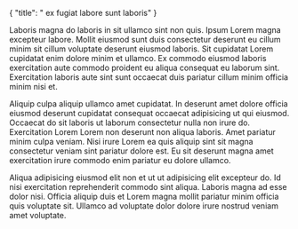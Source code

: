 {
  "title": " ex fugiat labore sunt laboris"
}

Laboris magna do laboris in sit ullamco sint non quis. Ipsum Lorem magna excepteur labore. Mollit eiusmod sunt duis consectetur deserunt eu cillum minim sit cillum voluptate deserunt eiusmod laboris. Sit cupidatat Lorem cupidatat enim dolore minim et ullamco. Ex commodo eiusmod laboris exercitation aute commodo proident eu aliqua consequat eu laborum sint. Exercitation laboris aute sint sunt occaecat duis pariatur cillum minim officia minim nisi et.

Aliquip culpa aliquip ullamco amet cupidatat. In deserunt amet dolore officia eiusmod deserunt cupidatat consequat occaecat adipisicing ut qui eiusmod. Occaecat do sit laboris ut laborum consectetur nulla non irure do. Exercitation Lorem Lorem non deserunt non aliqua laboris. Amet pariatur minim culpa veniam. Nisi irure Lorem ea quis aliquip sint sit magna consectetur veniam sint pariatur dolore est. Eu sit deserunt magna amet exercitation irure commodo enim pariatur eu dolore ullamco.

Aliqua adipisicing eiusmod elit non et ut ut adipisicing elit excepteur do. Id nisi exercitation reprehenderit commodo sint aliqua. Laboris magna ad esse dolor nisi. Officia aliquip duis et Lorem magna mollit pariatur minim officia quis voluptate sit. Ullamco ad voluptate dolor dolore irure nostrud veniam amet voluptate.